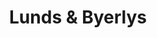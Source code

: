 ---
title: "Lunds & Byerlys"
url: /minneapolis/lunds-and-byerlys-cedar-avenue-south/
shop: supermarket
---